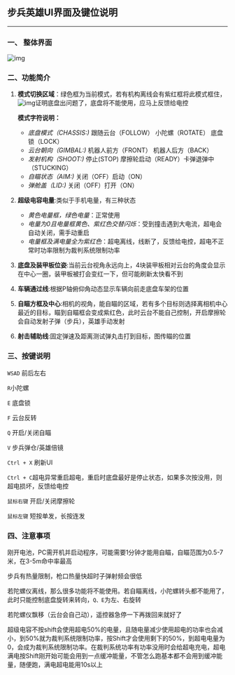 ## 步兵英雄UI界面及键位说明

------------------

### 一、 整体界面

![img](https://gitee.com/Wang-Zhi-Xin-Hub/at_-rm24_-ui/raw/gitee/%E6%95%B4%E4%BD%93UI.png)

### 二、功能简介

1.   **模式切换区域**：绿色框为当前模式，若有机构离线会有紫红框将此模式框住，![img](https://gitee.com/Wang-Zhi-Xin-Hub/at_-rm24_-ui/raw/gitee/%E5%BA%95%E7%9B%98%E7%A6%BB%E7%BA%BF.png)证明底盘出问题了，底盘将不能使用，应马上反馈给电控

      **模式字符说明：**

     *   *底盘模式（CHASSIS:)* 跟随云台（FOLLOW）  小陀螺（ROTATE） 底盘锁（LOCK）
     *   *云台朝向（GIMBAL:)* 机器人前方（FRONT） 机器人后方（BACK）
      *   *发射机构（SHOOT:)* 停止(STOP)    摩擦轮启动（READY）卡弹退弹中（STUCKING）
      *   *自瞄状态（AIM:)* 关闭（OFF）启动（ON）
      *   *弹舱盖（LID:)* 关闭（OFF）打开（ON）

  2.    **超级电容电量**:类似于手机电量，有三种状态

        *    *黄色电量框，绿色电量*：正常使用
        *    *电量为0且电量框黄色、紫红色交替闪烁*：受到撞击遇到大电流，超电会自动关闭，需手动重启
        *    *电量框及满电量全为紫红色*：超电离线，线断了，反馈给电控，超电不正常时功率限制为裁判系统限制功率

3.    **底盘及装甲板位姿**:当前云台视角永远向上，4块装甲板相对云台的角度会显示在中心一圈，装甲板被打会变红一下，但可能刷新太快看不到

4.    **车辆通过线**:根据P轴俯仰角动态显示车辆向前走底盘车架的位置

5.    **自瞄方框及中心**:相机的视角，能自瞄的区域，若有多个目标则选择离相机中心最近的目标，瞄到自瞄框会变成紫红色，此时云台不能自己控制，开启摩擦轮会自动发射子弹（步兵），英雄手动发射

6.    **射击辅助线**:固定弹速及距离测试弹丸击打到目标，图传瞄的位置

### 三、按键说明

`WSAD` 前后左右

`R`小陀螺 

`E` 底盘锁

 `F`  云台反转 

`Q`  开启/关闭自瞄 

`V`  步兵弹仓/英雄倍镜

`Ctrl + X`  刷新UI

`Ctrl + C`超电异常重启超电，重启时底盘最好是停止状态，如果多次按没用，则超电损坏，反馈给电控

`鼠标右键`  开启/关闭摩擦轮

`鼠标左键`  短按单发，长按连发

### 四、注意事项

刚开电池，PC需开机并启动程序，可能需要1分钟才能用自瞄，自瞄范围为0.5-7米，在3-5m命中率最高

步兵有热量限制，枪口热量快超时子弹射频会很低

若陀螺仪离线，那么很多功能将不能使用。若自瞄离线，小陀螺转头都不能用了，此时只能控制底盘旋转来转向，`Q、E`为左、右旋转

若陀螺仪飘移（云台会自己动），遥控器急停一下再拨回来就好了

超级电容不按shift会使用超电50%的电量，且随电量减少使用超电的功率也会减小，到50%就为裁判系统限制功率，按Shift才会使用剩下的50%，到超电电量为0，会成为裁判系统限制功率。在裁判系统功率有功率没用时会给超电充电，超电满电按Shift刚开始可能会用到一点缓冲能量，不管怎么跑基本都不会用到缓冲能量，随便跑，满电超电能用10s以上
